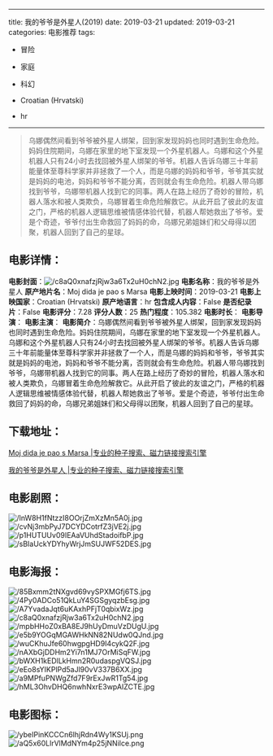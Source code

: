 
---
title: 我的爷爷是外星人(2019)
date: 2019-03-21
updated: 2019-03-21
categories: 电影推荐
tags:
- 冒险
- 家庭
- 科幻

- Croatian (Hrvatski)
- hr
---


> 乌娜偶然间看到爷爷被外星人绑架，回到家发现妈妈也同时遇到生命危险。妈妈住院期间，乌娜在家里的地下室发现一个外星机器人。乌娜和这个外星机器人只有24小时去找回被外星人绑架的爷爷。机器人告诉乌娜三十年前能量体至尊科学家并非拯救了一个人，而是乌娜的妈妈和爷爷，爷爷其实就是妈妈的电池，妈妈和爷爷不能分离，否则就会有生命危险。机器人带乌娜找到爷爷，乌娜带机器人找到它的同事。两人在路上经历了奇妙的冒险，机器人落水和被人类欺负，乌娜冒着生命危险解救它。从此开启了彼此的友谊之门，严格的机器人逻辑思维被情感体验代替，机器人帮她救出了爷爷。爱是个奇迹，爷爷付出生命救回了妈妈的命，乌娜兄弟姐妹们和父母得以团聚，机器人回到了自己的星球。

## **电影详情**：

**电影封面**：<img src="https://image.tmdb.org/t/p/w200/c8aQ0xnafzjRjw3a6Tx2uH0chN2.jpg" alt="/c8aQ0xnafzjRjw3a6Tx2uH0chN2.jpg" title="/c8aQ0xnafzjRjw3a6Tx2uH0chN2.jpg">
**电影名称**：我的爷爷是外星人
**原产地片名**：Moj dida je pao s Marsa
**电影上映时间**：2019-03-21
**电影上映国家**：Croatian (Hrvatski)
**原产地语言**：hr
**包含成人内容**：False
**是否纪录片**：False
**电影评分**：7.28
**评分人数**：25
**热门程度**：105.382
**电影时长**：
**电影导演**：
**电影主演**：
**电影简介**：乌娜偶然间看到爷爷被外星人绑架，回到家发现妈妈也同时遇到生命危险。妈妈住院期间，乌娜在家里的地下室发现一个外星机器人。乌娜和这个外星机器人只有24小时去找回被外星人绑架的爷爷。机器人告诉乌娜三十年前能量体至尊科学家并非拯救了一个人，而是乌娜的妈妈和爷爷，爷爷其实就是妈妈的电池，妈妈和爷爷不能分离，否则就会有生命危险。机器人带乌娜找到爷爷，乌娜带机器人找到它的同事。两人在路上经历了奇妙的冒险，机器人落水和被人类欺负，乌娜冒着生命危险解救它。从此开启了彼此的友谊之门，严格的机器人逻辑思维被情感体验代替，机器人帮她救出了爷爷。爱是个奇迹，爷爷付出生命救回了妈妈的命，乌娜兄弟姐妹们和父母得以团聚，机器人回到了自己的星球。

## **下载地址**：
[Moj dida je pao s Marsa |专业的种子搜索、磁力链接搜索引擎](https://movie.amd794.com:2083/?search=Moj%20dida%20je%20pao%20s%20Marsa&ordering=&mode=match_phrase&page_size=10&page=1)

[我的爷爷是外星人 |专业的种子搜索、磁力链接搜索引擎](https://movie.amd794.com:2083/?search=%E6%88%91%E7%9A%84%E7%88%B7%E7%88%B7%E6%98%AF%E5%A4%96%E6%98%9F%E4%BA%BA&ordering=&mode=match_phrase&page_size=10&page=1)
 

## **电影剧照**：
<img src="https://image.tmdb.org/t/p/original/lnW8H1fNtzzI8OOrjZmXzMn5A0j.jpg" alt="/lnW8H1fNtzzI8OOrjZmXzMn5A0j.jpg" title="/lnW8H1fNtzzI8OOrjZmXzMn5A0j.jpg"><img src="https://image.tmdb.org/t/p/original/cvNj3mbPyJ7DCYDCotrfZ3jVE2j.jpg" alt="/cvNj3mbPyJ7DCYDCotrfZ3jVE2j.jpg" title="/cvNj3mbPyJ7DCYDCotrfZ3jVE2j.jpg"><img src="https://image.tmdb.org/t/p/original/p1HUTUUv09IEAaVUhdStadoifbP.jpg" alt="/p1HUTUUv09IEAaVUhdStadoifbP.jpg" title="/p1HUTUUv09IEAaVUhdStadoifbP.jpg"><img src="https://image.tmdb.org/t/p/original/sBIaUckYDYhyWrjJmSUJWF52DES.jpg" alt="/sBIaUckYDYhyWrjJmSUJWF52DES.jpg" title="/sBIaUckYDYhyWrjJmSUJWF52DES.jpg">

## **电影海报**：
<img src="https://image.tmdb.org/t/p/original/85Bxmm2tNXgvd69vySPXMGfj6TS.jpg" alt="/85Bxmm2tNXgvd69vySPXMGfj6TS.jpg" title="/85Bxmm2tNXgvd69vySPXMGfj6TS.jpg"><img src="https://image.tmdb.org/t/p/original/4Py0ADCo51QkLuY4SGSgyqzbEsg.jpg" alt="/4Py0ADCo51QkLuY4SGSgyqzbEsg.jpg" title="/4Py0ADCo51QkLuY4SGSgyqzbEsg.jpg"><img src="https://image.tmdb.org/t/p/original/A7YvadaJqt6uKAxhPFjT0qbixWz.jpg" alt="/A7YvadaJqt6uKAxhPFjT0qbixWz.jpg" title="/A7YvadaJqt6uKAxhPFjT0qbixWz.jpg"><img src="https://image.tmdb.org/t/p/original/c8aQ0xnafzjRjw3a6Tx2uH0chN2.jpg" alt="/c8aQ0xnafzjRjw3a6Tx2uH0chN2.jpg" title="/c8aQ0xnafzjRjw3a6Tx2uH0chN2.jpg"><img src="https://image.tmdb.org/t/p/original/mpbHHoZ0xBA8EJ9hUyDmuVzDUgU.jpg" alt="/mpbHHoZ0xBA8EJ9hUyDmuVzDUgU.jpg" title="/mpbHHoZ0xBA8EJ9hUyDmuVzDUgU.jpg"><img src="https://image.tmdb.org/t/p/original/e5b9YOGqMGAWHkNN82NUdw0QJnd.jpg" alt="/e5b9YOGqMGAWHkNN82NUdw0QJnd.jpg" title="/e5b9YOGqMGAWHkNN82NUdw0QJnd.jpg"><img src="https://image.tmdb.org/t/p/original/wuCKhuJfe60hwgpgHD9I4cykQ2F.jpg" alt="/wuCKhuJfe60hwgpgHD9I4cykQ2F.jpg" title="/wuCKhuJfe60hwgpgHD9I4cykQ2F.jpg"><img src="https://image.tmdb.org/t/p/original/nAXbGjDDHm2Yi7n1MJ7OrMiSqFW.jpg" alt="/nAXbGjDDHm2Yi7n1MJ7OrMiSqFW.jpg" title="/nAXbGjDDHm2Yi7n1MJ7OrMiSqFW.jpg"><img src="https://image.tmdb.org/t/p/original/bWXH1kEDlLkHmn2R0udaspgVQSJ.jpg" alt="/bWXH1kEDlLkHmn2R0udaspgVQSJ.jpg" title="/bWXH1kEDlLkHmn2R0udaspgVQSJ.jpg"><img src="https://image.tmdb.org/t/p/original/eEo8sYIKPlPd5aJl90vV337B6XX.jpg" alt="/eEo8sYIKPlPd5aJl90vV337B6XX.jpg" title="/eEo8sYIKPlPd5aJl90vV337B6XX.jpg"><img src="https://image.tmdb.org/t/p/original/a9MPfuPNWgZfd7F9rExJwR1Tg54.jpg" alt="/a9MPfuPNWgZfd7F9rExJwR1Tg54.jpg" title="/a9MPfuPNWgZfd7F9rExJwR1Tg54.jpg"><img src="https://image.tmdb.org/t/p/original/hML3OhvDHQ6nwhNxrE3wpAIZCTE.jpg" alt="/hML3OhvDHQ6nwhNxrE3wpAIZCTE.jpg" title="/hML3OhvDHQ6nwhNxrE3wpAIZCTE.jpg">

## **电影图标**：
<img src="https://image.tmdb.org/t/p/original/ybeIPinKCCCn6lhjRdn4Wy1KSUj.png" alt="/ybeIPinKCCCn6lhjRdn4Wy1KSUj.png" title="/ybeIPinKCCCn6lhjRdn4Wy1KSUj.png"><img src="https://image.tmdb.org/t/p/original/aQ5x60LlrVlMdNYm4p25jNNilce.png" alt="/aQ5x60LlrVlMdNYm4p25jNNilce.png" title="/aQ5x60LlrVlMdNYm4p25jNNilce.png">
